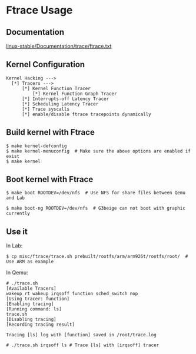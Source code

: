 
# Ftrace Usage

## Documentation

[linux-stable/Documentation/trace/ftrace.txt](https://www.kernel.org/doc/Documentation/trace/ftrace.txt)

## Kernel Configuration

```
Kernel Hacking --->
  [*] Tracers --->
      [*] Kernel Function Tracer
          [*] Kernel Function Graph Tracer
      [*] Interrupts-off Latency Tracer
      [*] Scheduling Latency Tracer
      [*] Trace syscalls
      [*] enable/disable ftrace tracepoints dynamically
```

## Build kernel with Ftrace

    $ make kernel-defconfig
    $ make kernel-menuconfig  # Make sure the above options are enabled if exist
    $ make kernel

## Boot kernel with Ftrace

    $ make boot ROOTDEV=/dev/nfs  # Use NFS for share files between Qemu and Lab

    $ make boot-ng ROOTDEV=/dev/nfs  # G3beige can not boot with graphic currently

## Use it

In Lab:

    $ cp misc/ftrace/trace.sh prebuilt/rootfs/arm/arm926t/rootfs/root/  # Use ARM as example

In Qemu:

    # ./trace.sh
    [Available Tracers]
    wakeup_rt wakeup irqsoff function sched_switch nop
    [Using tracer: function]
    [Enabling tracing]
    [Running command: ls]
    trace.sh
    [Disabling tracing]
    [Recording tracing result]
    
    Tracing [ls] log with [function] saved in /root/trace.log

    # ./trace.sh irqsoff ls # Trace [ls] with [irqsoff] tracer
